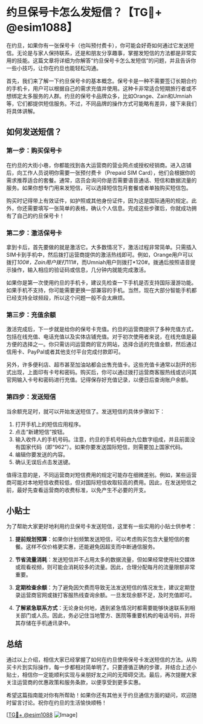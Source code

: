 # 约旦保号卡怎么发短信？【TG💪+ @esim1088】

在约旦，如果你有一张保号卡（也叫预付费卡），你可能会好奇如何通过它发送短信。无论是与家人保持联系，还是和朋友分享趣事，掌握发短信的方法都是非常实用的技能。这篇文章将详细为你解答“约旦保号卡怎么发短信”的问题，并且告诉你一些小技巧，让你在约旦也能轻松沟通。

首先，我们来了解一下约旦保号卡的基本概念。保号卡是一种不需要签订长期合约的手机卡，用户可以根据自己的需求充值并使用。这种卡非常适合短期旅行者或不想绑定太多服务的人群。约旦的保号卡品牌众多，比如Orange、Zain和Umniah等，它们都提供短信服务。不过，不同品牌的操作方式可能略有差异，接下来我们将具体讲解。

## 如何发送短信？

### 第一步：购买保号卡
在约旦的大街小巷，你都能找到各大运营商的营业网点或授权经销商。进入店铺后，向工作人员说明你需要一张预付费卡（Prepaid SIM Card），他们会根据你的需求推荐适合的套餐。通常，店员会询问你是否需要语音通话、短信和数据流量的服务。如果你想专门用来发短信，可以选择短信包月套餐或者单独购买短信包。

购买时记得带上有效证件，如护照或其他身份证件，因为这是国际通用的规定。此外，你还需要填写一张简单的表格，确认个人信息。完成这些步骤后，你就成功拥有了自己的约旦保号卡！

### 第二步：激活保号卡
拿到卡后，首先要做的就是激活它。大多数情况下，激活过程非常简单。只需插入SIM卡到手机中，然后拨打运营商提供的激活热线即可。例如，Orange用户可以拨打*100#，Zain用户拨打*111#，而Umniah用户则拨打*120#。拨通后按照语音提示操作，输入相应的验证码或信息，几分钟内就能完成激活。

如果你是第一次使用约旦的手机卡，建议先检查一下手机是否支持国际漫游功能。如果手机不支持，你可能需要更换一部兼容的手机。当然，现在大部分智能手机都已经支持全球频段，所以这个问题一般不会太麻烦。

### 第三步：充值余额
激活完成后，下一步就是给你的保号卡充值。约旦的运营商提供了多种充值方式，包括在线充值、电话充值以及实体店铺充值。对于初次使用者来说，在线充值是最方便的选择之一。你只需访问运营商的官方网站，选择合适的充值金额，然后通过信用卡、PayPal或者其他支付平台完成付款即可。

另外，许多便利店、超市甚至加油站都会出售充值卡。这些充值卡通常以刮开的形式出现，上面印有卡号和密码。购买后，你可以通过拨打运营商客服热线或访问其官网输入卡号和密码进行充值。记得保存好充值记录，以便日后查询账户余额。

### 第四步：发送短信
当余额充足时，就可以开始发送短信了。发送短信的具体步骤如下：

1. 打开手机上的短信应用程序。
2. 点击“新建短信”按钮。
3. 输入收件人的手机号码。注意，约旦的手机号码由九位数字组成，并且前面没有国家代码（即“962”）。如果你要发送国际短信，则需要加上国家代码。
4. 编辑你要发送的内容。
5. 确认无误后点击发送键。

值得注意的是，不同运营商对短信费用的规定可能存在细微差别。例如，某些运营商可能对本地短信收费较低，但对国际短信收取较高的费用。因此，在发送短信之前，最好先查看运营商的收费标准，以免产生不必要的开支。

## 小贴士

为了帮助大家更好地利用约旦保号卡发送短信，这里有一些实用的小贴士供参考：

1. **提前规划预算**：如果你计划频繁发送短信，可以考虑购买包含大量短信的套餐。这样不仅价格更实惠，还能避免因超支而中断通信服务。

2. **节省流量消耗**：发送短信并不占用太多的数据流量，但如果经常使用社交媒体或观看视频，则可能会消耗较多的流量。因此，合理分配每月的流量限额非常重要。

3. **定期检查余额**：为了避免因欠费而导致无法发送短信的情况发生，建议定期登录运营商官网或拨打客服热线查询余额。一旦发现余额不足，及时充值即可。

4. **了解紧急联系方式**：无论身处何地，遇到紧急情况时都需要能够快速联系到相关部门或人员。因此，务必记住当地警方、医院等重要机构的电话号码，并将其存储在手机通讯录中。

## 总结

通过以上介绍，相信大家已经掌握了如何在约旦使用保号卡发送短信的方法。从购买卡片到实际操作，每一步都相对简单明了。只要遵循正确的步骤，并结合上述小贴士，相信你一定能顺利实现与亲朋好友之间的无障碍交流。最后，再次提醒大家关注运营商的优惠政策和服务条款，以便享受到更多实惠。

希望这篇指南能对你有所帮助！如果你还有其他关于约旦通信方面的疑问，欢迎随时留言讨论。祝你在约旦的生活愉快顺畅！

[[TG💪+ @esim1088](https://t.me/s/esim1088) ![Image](https://i.postimg.cc/4NQfJmqS/Snipaste-2025-05-13-00-14-12.png)]